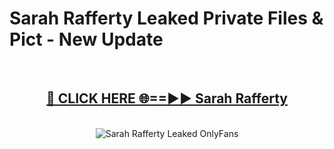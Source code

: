 # Sarah Rafferty Leaked Private Files & Pict - New Update
<br>
<div align="center">
<h2><a href="https://mediafilles.blogspot.com/?title=Sarah_Rafferty" rel="nofollow">🔴 CLICK HERE 🌐==►► Sarah Rafferty</a></h2>
<br>
<a href="https://mediafilles.blogspot.com/?title=Sarah_Rafferty" rel="nofollow" data-target="animated-image.originalLink"><img src="https://i.ibb.co.com/WyWwxjT/player-gif2.gif" alt="Sarah Rafferty Leaked OnlyFans" style="max-width: 100%; display: inline-block;" data-target="animated-image.originalImage"></a>
</div>
<br>